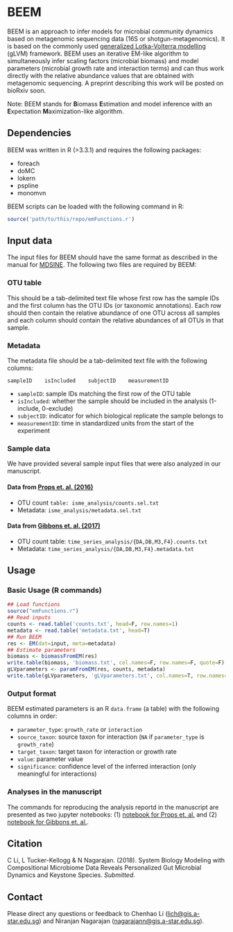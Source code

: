 # BEEM
BEEM is an approach to infer models for microbial community dynamics based on metagenomic sequencing data (16S or shotgun-metagenomics). It is based on the commonly used [generalized Lotka-Volterra modelling](https://en.wikipedia.org/wiki/Generalized_Lotka–Volterra_equation) (gLVM) framework. BEEM uses an iterative EM-like algorithm to simultaneously infer scaling factors (microbial biomass) and model parameters (microbial growth rate and interaction terms) and can thus work directly with the relative abundance values that are obtained with metagenomic sequencing. A preprint describing this work will be posted on bioRxiv soon.

Note: BEEM stands for **B**iomass **E**stimation and model inference with an **E**xpectation **M**aximization-like algorithm. 

## Dependencies

BEEM was written in R (>3.3.1) and requires the following packages: 
 - foreach
 - doMC
 - lokern
 - pspline
 - monomvn

BEEM scripts can be loaded with the following command in R:
```r
source('path/to/this/repo/emFunctions.r')
```
## Input data

The input files for BEEM should have the same format as described in the manual for [MDSINE](https://bitbucket.org/MDSINE/mdsine/). The following two files are required by BEEM:

### OTU table

This should be a tab-delimited text file whose first row has the sample IDs and the first column has the OTU IDs (or taxonomic annotations). Each row should then contain the relative abundance of one OTU across all samples and each column should contain the relative abundances of all OTUs in that sample. 

### Metadata

The metadata file should be a tab-delimited text file with the following columns:
```
sampleID    isIncluded    subjectID    measurementID
```
 - `sampleID`: sample IDs matching the first row of the OTU table
 - `isIncluded`: whether the sample should be included in the analysis (1-include, 0-exclude)
 - `subjectID`: indicator for which biological replicate the sample belongs to
 - `measurementID`: time in standardized units from the start of the experiment

### Sample data

We have provided several sample input files that were also analyzed in our manuscript.

#### Data from [Props et. al. (2016)](https://www.nature.com/articles/ismej2016117)

 - OTU count `table: isme_analysis/counts.sel.txt`
 - Metadata: `isme_analysis/metadata.sel.txt`

#### Data from [Gibbons et. al. (2017)](http://journals.plos.org/ploscompbiol/article?id=10.1371/journal.pcbi.1005364)

 - OTU count table: `time_series_analysis/{DA,DB,M3,F4}.counts.txt`
 - Metadata: `time_series_analysis/{DA,DB,M3,F4}.metadata.txt`

## Usage

### Basic Usage (R commands)

```r
## Load functions
source("emFunctions.r")
## Read inputs
counts <- read.table('counts.txt', head=F, row.names=1)
metadata <- read.table('metadata.txt', head=T)
## Run BEEM
res <- EM(dat=input, meta=metadata)
## Estimate parameters
biomass <- biomassFromEM(res)
write.table(biomass, 'biomass.txt', col.names=F, row.names=F, quote=F)
gLVparameters <- paramFromEM(res, counts, metadata)
write.table(gLVparameters, 'gLVparameters.txt', col.names=T, row.names=F, sep='\t' , quote=F)
```
### Output format

BEEM estimated parameters is an R `data.frame` (a table) with the following columns in order:
 
 - `parameter_type`: `growth_rate` or `interaction`
 - `source_taxon`: source taxon for interaction (`NA` if `parameter_type` is `growth_rate`)
 - `target_taxon`: target taxon for interaction or growth rate
 - `value`: parameter value 
 - `significance`: confidence level of the inferred interaction (only meaningful for interactions)
 
### Analyses in the manuscript

The commands for reproducing the analysis reportd in the manuscript are presented as two jupyter notebooks: (1) [notebook for Props et. al.](https://github.com/CSB5/BEEM/blob/master/isme.ipynb) and (2) [notebook for Gibbons et. al.](https://github.com/CSB5/BEEM/blob/master/time_series_meta.ipynb).

## Citation
C Li, L Tucker-Kellogg & N Nagarajan. (2018). System	Biology	Modeling	with Compositional Microbiome	Data	Reveals Personalized	Gut	Microbial	Dynamics	and	Keystone	Species. *Submitted*.

## Contact
Please direct any questions or feedback to Chenhao Li (lich@gis.a-star.edu.sg) and Niranjan Nagarajan (nagarajann@gis.a-star.edu.sg).
